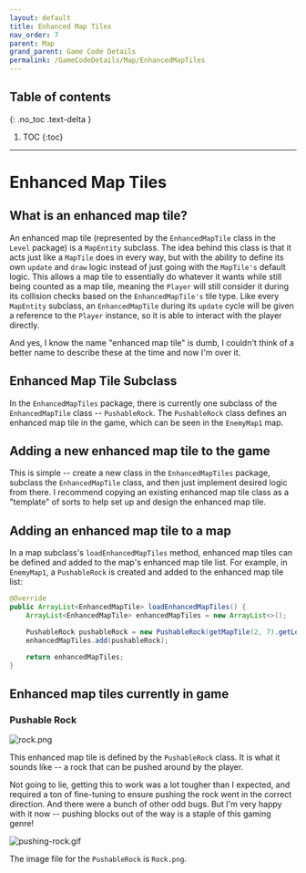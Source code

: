 ```yaml
---
layout: default
title: Enhanced Map Tiles
nav_order: 7
parent: Map
grand_parent: Game Code Details
permalink: /GameCodeDetails/Map/EnhancedMapTiles
---
```


## Table of contents
{: .no_toc .text-delta }

1. TOC
{:toc}

---

# Enhanced Map Tiles

## What is an enhanced map tile?

An enhanced map tile (represented by the `EnhancedMapTile` class in the `Level` package) is a `MapEntity` subclass. 
The idea behind this class is that it acts just like a `MapTile` does in every way, but with the ability to define its own `update` and `draw` logic instead of just going with the `MapTile's` default logic. 
This allows a map tile to essentially do whatever it wants while still being counted as a map tile, meaning the `Player` will still consider it during its collision checks based on the `EnhancedMapTile's` tile type. 
Like every `MapEntity` subclass, an `EnhancedMapTile` during its `update` cycle will be given a reference to the `Player` instance, so it is able to interact with the player directly.

And yes, I know the name "enhanced map tile" is dumb, I couldn't think of a better name to describe these at the time and now I'm over it.

## Enhanced Map Tile Subclass

In the `EnhancedMapTiles` package, there is currently one subclass of the `EnhancedMapTile` class -- `PushableRock`.
The `PushableRock` class defines an enhanced map tile in the game, which can be seen in the `EnemyMap1` map.

## Adding a new enhanced map tile to the game

This is simple -- create a new class in the `EnhancedMapTiles` package, subclass the `EnhancedMapTile` class, and then just implement desired logic from there. 
I recommend copying an existing enhanced map tile class as a "template" of sorts to help set up and design the enhanced map tile.

## Adding an enhanced map tile to a map

In a map subclass's `loadEnhancedMapTiles` method, enhanced map tiles can be defined and added to the map's enhanced map tile list. 
For example, in `EnemyMap1`, a `PushableRock` is created and added to the enhanced map tile list:

```java
@Override
public ArrayList<EnhancedMapTile> loadEnhancedMapTiles() {
    ArrayList<EnhancedMapTile> enhancedMapTiles = new ArrayList<>();

    PushableRock pushableRock = new PushableRock(getMapTile(2, 7).getLocation());
    enhancedMapTiles.add(pushableRock);

    return enhancedMapTiles;
}
```

## Enhanced map tiles currently in game

### Pushable Rock

![rock.png](../../../assets/images/rock.png)

This enhanced map tile is defined by the `PushableRock` class. 
It is what it sounds like -- a rock that can be pushed around by the player.

Not going to lie, getting this to work was a lot tougher than I expected, and required a ton of fine-tuning to ensure pushing the rock went in the correct direction. 
And there were a bunch of other odd bugs.
But I'm very happy with it now -- pushing blocks out of the way is a staple of this gaming genre!

![pushing-rock.gif](../../../assets/images/pushing-rock.gif)

The image file for the `PushableRock` is `Rock.png`.

